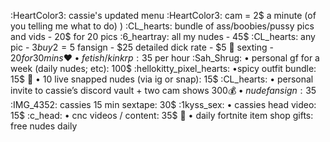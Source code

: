 :HeartColor3:  cassie's updated menu :HeartColor3: 
cam = 2$ a minute (of you telling me what to do) ) :CL_hearts:
bundle of ass/boobies/pussy pics and vids - 20$ for 20 pics :6_heartray:
all my nudes - 45$ :CL_hearts:
any pic - $3 buy 2 = 5$
fansign - $25
detailed dick rate - $5 🩷
sexting - $20 for 30 mins ❤️
• fetish/ kink rp: 35$ per hour :Sah_Shrug: 
• personal gf for a week (daily nudes; etc): 100$ :hellokitty_pixel_hearts: 
•spicy outfit bundle: 15$ 🥀
• 10 live snapped nudes (via ig or snap): 15$ :CL_hearts: 
• personal invite to cassie’s discord vault + two cam shows $300 💰
 • nude fansign: 35$ :IMG_4352:
cassies 15 min sextape: 30$ :1kyss_sex:
• cassies head video: 15$ :c_head: 
 •  cnc videos / content: 35$ :bow:
• daily fortnite item shop gifts: free nudes daily
